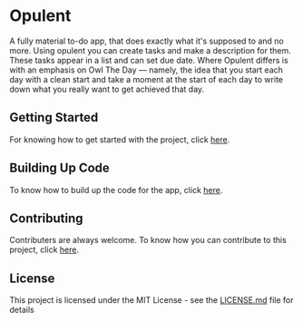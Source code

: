 # Opulent
A fully material to-do app, that does exactly what it's supposed to and no more. Using opulent you can create tasks and make a description for them. These tasks appear in a list and can set due date. Where Opulent differs is with an emphasis on Owl The Day — namely, the idea that you start each day with a clean start and take a moment at the start of each day to write down what you really want to get achieved that day.
## Getting Started
For knowing how to get started with the project, click [here](https://github.com/drish1001/Opulent/wiki).
## Building Up Code
To know how to build up the code for the app, click [here](https://github.com/drish1001/Opulent/wiki/Building-Up-Code).
## Contributing 
Contributers are always welcome. To know how you can contribute to this project, click [here](https://github.com/drish1001/Opulent/wiki/Contributing).
## License
This project is licensed under the MIT License - see the [LICENSE.md](LICENSE.md) file for details
